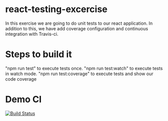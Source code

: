 # react-testing-excercise

In this exercise we are going to do unit tests to our react application. In addition to this, we have add coverage configuration
and continuous integration with Travis-ci.

# Steps to build it

"npm run test" to execute tests once.
"npm run test:watch" to execute tests in watch mode.
"npm run test:coverage" to execute tests and show our code coverage

# Demo CI

[![Build Status](https://travis-ci.org/rodorro/react-testing-exercise.svg?branch=master)](https://travis-ci.org/rodorro/react-testing-exercise)
